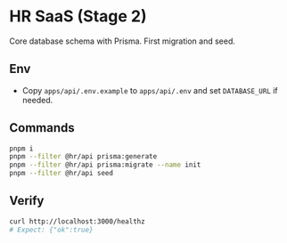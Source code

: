 # HR SaaS (Stage 2)
Core database schema with Prisma. First migration and seed.

## Env
- Copy `apps/api/.env.example` to `apps/api/.env` and set `DATABASE_URL` if needed.

## Commands
```bash
pnpm i
pnpm --filter @hr/api prisma:generate
pnpm --filter @hr/api prisma:migrate --name init
pnpm --filter @hr/api seed
```

## Verify

```bash
curl http://localhost:3000/healthz
# Expect: {"ok":true}
```
